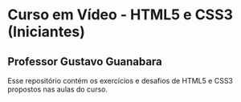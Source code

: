 # Curso em Vídeo - HTML5 e CSS3 (Iniciantes)
## Professor Gustavo Guanabara
Esse repositório contém os exercícios e desafios de HTML5 e CSS3 propostos nas aulas do curso.